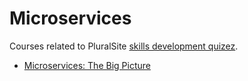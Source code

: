 # Microservices

Courses related to PluralSite [skills development quizez](https://app.pluralsight.com/channels/details/2331f77c-5d49-4d45-88d1-fa165b178241).

- [Microservices: The Big Picture](https://app.pluralsight.com/library/courses/microservices-big-picture/table-of-contents)
